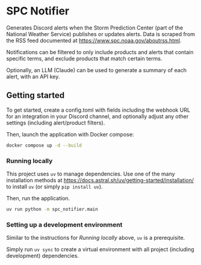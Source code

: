 # SPC Notifier

Generates Discord alerts when the Storm Prediction Center (part of the National Weather Service) publishes or updates alerts.  Data is scraped from the RSS feed documented at https://www.spc.noaa.gov/aboutrss.html.

Notifications can be filtered to only include products and alerts that contain specific terms, and exclude products that match certain terms.

Optionally, an LLM (Claude) can be used to generate a summary of each alert, with an API key.

## Getting started

To get started, create a config.toml with fields including the webhook URL for an integration in your Discord channel, and optionally adjust any other settings (including alert/product filters).

Then, launch the application with Docker compose:
```bash
docker compose up -d --build
```

### Running locally
This project uses `uv` to manage dependencies.  Use one of the many installation methods at https://docs.astral.sh/uv/getting-started/installation/ to install `uv` (or simply `pip install uv`).

Then, run the application.
```bash
uv run python -m spc_notifier.main
```

### Setting up a development environment
Similar to the instructions for *Running locally* above, `uv` is a prerequisite.

Simply run `uv sync` to create a virtual environment with all project (including development) dependencies.
